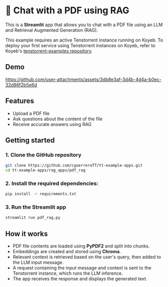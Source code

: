 # 📄 Chat with a PDF using RAG
This is a **Streamlit** app that allows you to chat with a PDF file using an LLM and Retrieval Augmented Generation (RAG).  

This example requires an active Tenstorrent instance running on Koyeb.  To deploy your first service using Tenstorrent instances on Koyeb, refer to Koyeb's [tenstorrent-examples repository](https://github.com/koyeb/tenstorrent-examples).

## Demo

https://github.com/user-attachments/assets/3db8e3af-3d4b-4d4a-b0ec-32d86f2b5e6d

## Features
- Upload a PDF file
- Ask questions about the content of the file
- Receive accurate answers using RAG

## Getting started

### 1. Clone the GitHub repository
```bash
git clone https://github.com/cguerreroTT/tt-example-apps.git
cd tt-example-apps/rag_apps/pdf_rag
```

### 2. Install the required dependencies:
```bash
pip install -r requirements.txt
```

### 3. Run the Streamlit app
```bash
streamlit run pdf_rag.py
```

## How it works

- PDF file contents are loaded using **PyPDF2** and split into chunks.
- Embeddings are created and stored using **Chroma**.
- Relevant context is retrieved based on the user's query, then added to the LLM input message.
- A request containing the input message and context is sent to the Tenstorrent instance, which runs the LLM inference.
- The app receives the response and displays the generated text.
